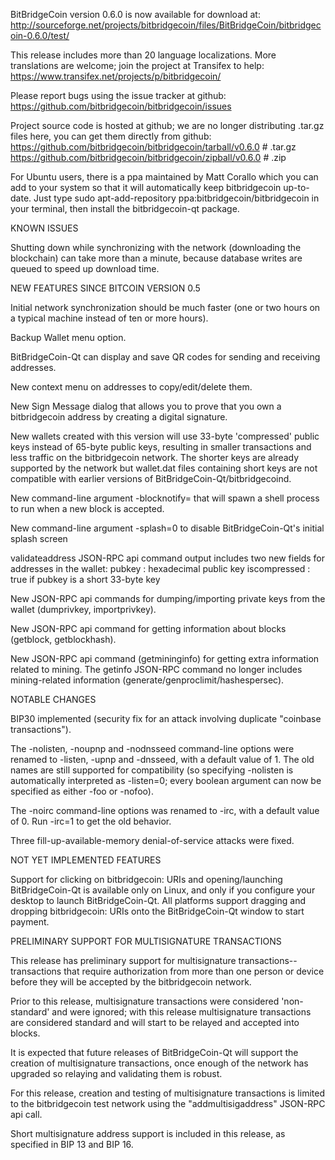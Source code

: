 BitBridgeCoin version 0.6.0 is now available for download at:
http://sourceforge.net/projects/bitbridgecoin/files/BitBridgeCoin/bitbridgecoin-0.6.0/test/

This release includes more than 20 language localizations.
More translations are welcome; join the
project at Transifex to help:
https://www.transifex.net/projects/p/bitbridgecoin/

Please report bugs using the issue tracker at github:
https://github.com/bitbridgecoin/bitbridgecoin/issues

Project source code is hosted at github; we are no longer
distributing .tar.gz files here, you can get them
directly from github:
https://github.com/bitbridgecoin/bitbridgecoin/tarball/v0.6.0  # .tar.gz
https://github.com/bitbridgecoin/bitbridgecoin/zipball/v0.6.0  # .zip

For Ubuntu users, there is a ppa maintained by Matt Corallo which
you can add to your system so that it will automatically keep
bitbridgecoin up-to-date.  Just type
sudo apt-add-repository ppa:bitbridgecoin/bitbridgecoin
in your terminal, then install the bitbridgecoin-qt package.


KNOWN ISSUES

Shutting down while synchronizing with the network
(downloading the blockchain) can take more than a minute,
because database writes are queued to speed up download
time.


NEW FEATURES SINCE BITCOIN VERSION 0.5

Initial network synchronization should be much faster
(one or two hours on a typical machine instead of ten or more
hours).

Backup Wallet menu option.

BitBridgeCoin-Qt can display and save QR codes for sending
and receiving addresses.

New context menu on addresses to copy/edit/delete them.

New Sign Message dialog that allows you to prove that you
own a bitbridgecoin address by creating a digital
signature.

New wallets created with this version will
use 33-byte 'compressed' public keys instead of
65-byte public keys, resulting in smaller
transactions and less traffic on the bitbridgecoin
network. The shorter keys are already supported
by the network but wallet.dat files containing
short keys are not compatible with earlier
versions of BitBridgeCoin-Qt/bitbridgecoind.

New command-line argument -blocknotify=<command>
that will spawn a shell process to run <command> 
when a new block is accepted.

New command-line argument -splash=0 to disable
BitBridgeCoin-Qt's initial splash screen

validateaddress JSON-RPC api command output includes
two new fields for addresses in the wallet:
pubkey : hexadecimal public key
iscompressed : true if pubkey is a short 33-byte key

New JSON-RPC api commands for dumping/importing
private keys from the wallet (dumprivkey, importprivkey).

New JSON-RPC api command for getting information about
blocks (getblock, getblockhash).

New JSON-RPC api command (getmininginfo) for getting
extra information related to mining. The getinfo
JSON-RPC command no longer includes mining-related
information (generate/genproclimit/hashespersec).



NOTABLE CHANGES

BIP30 implemented (security fix for an attack involving
duplicate "coinbase transactions").

The -nolisten, -noupnp and -nodnsseed command-line
options were renamed to -listen, -upnp and -dnsseed,
with a default value of 1. The old names are still
supported for compatibility (so specifying -nolisten
is automatically interpreted as -listen=0; every
boolean argument can now be specified as either
-foo or -nofoo).

The -noirc command-line options was renamed to
-irc, with a default value of 0. Run -irc=1 to
get the old behavior.

Three fill-up-available-memory denial-of-service
attacks were fixed.


NOT YET IMPLEMENTED FEATURES

Support for clicking on bitbridgecoin: URIs and
opening/launching BitBridgeCoin-Qt is available only on Linux,
and only if you configure your desktop to launch
BitBridgeCoin-Qt. All platforms support dragging and dropping
bitbridgecoin: URIs onto the BitBridgeCoin-Qt window to start
payment.


PRELIMINARY SUPPORT FOR MULTISIGNATURE TRANSACTIONS

This release has preliminary support for multisignature
transactions-- transactions that require authorization
from more than one person or device before they
will be accepted by the bitbridgecoin network.

Prior to this release, multisignature transactions
were considered 'non-standard' and were ignored;
with this release multisignature transactions are
considered standard and will start to be relayed
and accepted into blocks.

It is expected that future releases of BitBridgeCoin-Qt
will support the creation of multisignature transactions,
once enough of the network has upgraded so relaying
and validating them is robust.

For this release, creation and testing of multisignature
transactions is limited to the bitbridgecoin test network using
the "addmultisigaddress" JSON-RPC api call.

Short multisignature address support is included in this
release, as specified in BIP 13 and BIP 16.
